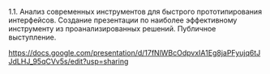 1.1. Анализ современных инструментов для быстрого прототипирования интерфейсов. Создание презентации по наиболее эффективному инструменту из проанализированных решений. Публичное выступление. 

https://docs.google.com/presentation/d/17fNlWBcOdpvxIA1Eg8jaPFyujq6tJJdLHJ_95qCVv5s/edit?usp=sharing
